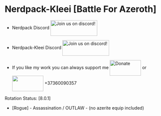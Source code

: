 # Nerdpack-Kleei [Battle For Azeroth]

- Nerdpack Discord <a href="https://discordapp.com/invite/XtSZbjM"><img src="http://i.imgur.com/fzomMAr.png" alt="Join us on discord!" width="150" height="50" align = "center" /></a>

- Nerdpack-Kleei Discord <a href="https://discord.gg/HATj7PV"><img src="http://i.imgur.com/fzomMAr.png" alt="Join us on discord!" width="150" height="50" align = "center" /></a>

- If you like my work you can always support me <a href="https://www.paypal.me/thekleei"><img src="https://pbs.twimg.com/media/DgQW88wVAAAFWeI.jpg" alt="Donate" width="100" height="50" align = "center" /></a> or      <img src="https://www.forextime.com/sites/default/files/payment/qiwi_0.png" width="100" height="50" align = "center" /></a> +37360090357

Rotation Status: [8.0.1]

- [Rogue] - Assassination / OUTLAW - (no azerite equip included)
